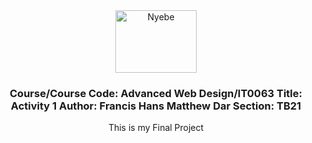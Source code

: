 <div align="center">
  <a href="https://github.com/MathCHewDoor/">
  <!-- TODO: If you want to add logo or banner you can add it here -->
    <img src="./assets/img/hans.png" alt="Nyebe" width="130" height="100">
  </a>
<!-- TODO: Change Title to the name of the title of your Project -->
  <h3 align="center">Course/Course Code: Advanced Web Design/IT0063
Title: Activity 1
Author: Francis Hans Matthew Dar
Section: TB21</h3>
</div>
<!-- TODO: Make a short description -->
<div align="center">
  This is my Final Project
</div>



